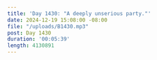 ```yaml
---
title: 'Day 1430: "A deeply unserious party."'
date: 2024-12-19 15:08:00 -08:00
file: "/uploads/B1430.mp3"
post: Day 1430
duration: '00:05:39'
length: 4130891
---
```


